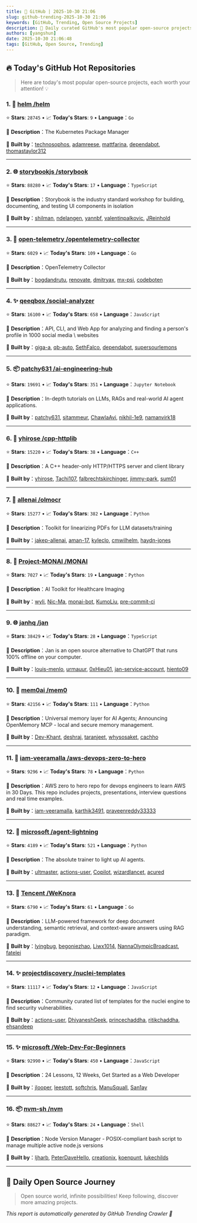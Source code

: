 ```yaml
---
title: 🚀 GitHub | 2025-10-30 21:06
slug: github-trending-2025-10-30 21:06
keywords: [GitHub, Trending, Open Source Projects]
description: 🌟 Daily curated GitHub's most popular open-source projects to help you stay on the pulse of technology!
authors: [yangshun]
date: 2025-10-30 21:06:48
tags: [GitHub, Open Source, Trending]
---
```


## 🔥 Today's GitHub Hot Repositories

> Here are today's most popular open-source projects, each worth your attention! 💡

### 1. 🚦 [helm /helm](https://github.com/helm/helm)

⭐ **Stars**: `28745`   •   📈 **Today's Stars**: `9`   •   **Language**：`Go`

📝 **Description**：The Kubernetes Package Manager

🤝 **Built by**：[technosophos](https://github.com/technosophos), [adamreese](https://github.com/adamreese), [mattfarina](https://github.com/mattfarina), [dependabot](https://github.com/dependabot), [thomastaylor312](https://github.com/thomastaylor312)

---

### 2. 🌐 [storybookjs /storybook](https://github.com/storybookjs/storybook)

⭐ **Stars**: `88280`   •   📈 **Today's Stars**: `17`   •   **Language**：`TypeScript`

📝 **Description**：Storybook is the industry standard workshop for building, documenting, and testing UI components in isolation

🤝 **Built by**：[shilman](https://github.com/shilman), [ndelangen](https://github.com/ndelangen), [yannbf](https://github.com/yannbf), [valentinpalkovic](https://github.com/valentinpalkovic), [JReinhold](https://github.com/JReinhold)

---

### 3. 🚦 [open-telemetry /opentelemetry-collector](https://github.com/open-telemetry/opentelemetry-collector)

⭐ **Stars**: `6029`   •   📈 **Today's Stars**: `109`   •   **Language**：`Go`

📝 **Description**：OpenTelemetry Collector

🤝 **Built by**：[bogdandrutu](https://github.com/bogdandrutu), [renovate](https://github.com/renovate), [dmitryax](https://github.com/dmitryax), [mx-psi](https://github.com/mx-psi), [codeboten](https://github.com/codeboten)

---

### 4. ✨ [qeeqbox /social-analyzer](https://github.com/qeeqbox/social-analyzer)

⭐ **Stars**: `16100`   •   📈 **Today's Stars**: `658`   •   **Language**：`JavaScript`

📝 **Description**：API, CLI, and Web App for analyzing and finding a person's profile in 1000 social media \ websites

🤝 **Built by**：[giga-a](https://github.com/giga-a), [qb-auto](https://github.com/qb-auto), [SethFalco](https://github.com/SethFalco), [dependabot](https://github.com/dependabot), [supersourlemons](https://github.com/supersourlemons)

---

### 5. 📦 [patchy631 /ai-engineering-hub](https://github.com/patchy631/ai-engineering-hub)

⭐ **Stars**: `19691`   •   📈 **Today's Stars**: `351`   •   **Language**：`Jupyter Notebook`

📝 **Description**：In-depth tutorials on LLMs, RAGs and real-world AI agent applications.

🤝 **Built by**：[patchy631](https://github.com/patchy631), [sitammeur](https://github.com/sitammeur), [ChawlaAvi](https://github.com/ChawlaAvi), [nikhil-1e9](https://github.com/nikhil-1e9), [namanvirk18](https://github.com/namanvirk18)

---

### 6. 🔧 [yhirose /cpp-httplib](https://github.com/yhirose/cpp-httplib)

⭐ **Stars**: `15220`   •   📈 **Today's Stars**: `38`   •   **Language**：`C++`

📝 **Description**：A C++ header-only HTTP/HTTPS server and client library

🤝 **Built by**：[yhirose](https://github.com/yhirose), [Tachi107](https://github.com/Tachi107), [falbrechtskirchinger](https://github.com/falbrechtskirchinger), [jimmy-park](https://github.com/jimmy-park), [sum01](https://github.com/sum01)

---

### 7. 🐍 [allenai /olmocr](https://github.com/allenai/olmocr)

⭐ **Stars**: `15277`   •   📈 **Today's Stars**: `382`   •   **Language**：`Python`

📝 **Description**：Toolkit for linearizing PDFs for LLM datasets/training

🤝 **Built by**：[jakep-allenai](https://github.com/jakep-allenai), [aman-17](https://github.com/aman-17), [kyleclo](https://github.com/kyleclo), [cmwilhelm](https://github.com/cmwilhelm), [haydn-jones](https://github.com/haydn-jones)

---

### 8. 🐍 [Project-MONAI /MONAI](https://github.com/Project-MONAI/MONAI)

⭐ **Stars**: `7027`   •   📈 **Today's Stars**: `19`   •   **Language**：`Python`

📝 **Description**：AI Toolkit for Healthcare Imaging

🤝 **Built by**：[wyli](https://github.com/wyli), [Nic-Ma](https://github.com/Nic-Ma), [monai-bot](https://github.com/monai-bot), [KumoLiu](https://github.com/KumoLiu), [pre-commit-ci](https://github.com/pre-commit-ci)

---

### 9. 🌐 [janhq /jan](https://github.com/janhq/jan)

⭐ **Stars**: `38429`   •   📈 **Today's Stars**: `28`   •   **Language**：`TypeScript`

📝 **Description**：Jan is an open source alternative to ChatGPT that runs 100% offline on your computer.

🤝 **Built by**：[louis-menlo](https://github.com/louis-menlo), [urmauur](https://github.com/urmauur), [0xHieu01](https://github.com/0xHieu01), [jan-service-account](https://github.com/jan-service-account), [hiento09](https://github.com/hiento09)

---

### 10. 🐍 [mem0ai /mem0](https://github.com/mem0ai/mem0)

⭐ **Stars**: `42156`   •   📈 **Today's Stars**: `111`   •   **Language**：`Python`

📝 **Description**：Universal memory layer for AI Agents; Announcing OpenMemory MCP - local and secure memory management.

🤝 **Built by**：[Dev-Khant](https://github.com/Dev-Khant), [deshraj](https://github.com/deshraj), [taranjeet](https://github.com/taranjeet), [whysosaket](https://github.com/whysosaket), [cachho](https://github.com/cachho)

---

### 11. 🐍 [iam-veeramalla /aws-devops-zero-to-hero](https://github.com/iam-veeramalla/aws-devops-zero-to-hero)

⭐ **Stars**: `9296`   •   📈 **Today's Stars**: `78`   •   **Language**：`Python`

📝 **Description**：AWS zero to hero repo for devops engineers to learn AWS in 30 Days. This repo includes projects, presentations, interview questions and real time examples.

🤝 **Built by**：[iam-veeramalla](https://github.com/iam-veeramalla), [karthik3491](https://github.com/karthik3491), [praveenreddy33333](https://github.com/praveenreddy33333)

---

### 12. 🐍 [microsoft /agent-lightning](https://github.com/microsoft/agent-lightning)

⭐ **Stars**: `4189`   •   📈 **Today's Stars**: `521`   •   **Language**：`Python`

📝 **Description**：The absolute trainer to light up AI agents.

🤝 **Built by**：[ultmaster](https://github.com/ultmaster), [actions-user](https://github.com/actions-user), [Copilot](https://github.com/Copilot), [wizardlancet](https://github.com/wizardlancet), [acured](https://github.com/acured)

---

### 13. 🚦 [Tencent /WeKnora](https://github.com/Tencent/WeKnora)

⭐ **Stars**: `6790`   •   📈 **Today's Stars**: `61`   •   **Language**：`Go`

📝 **Description**：LLM-powered framework for deep document understanding, semantic retrieval, and context-aware answers using RAG paradigm.

🤝 **Built by**：[lyingbug](https://github.com/lyingbug), [begoniezhao](https://github.com/begoniezhao), [Liwx1014](https://github.com/Liwx1014), [NannaOlympicBroadcast](https://github.com/NannaOlympicBroadcast), [fatelei](https://github.com/fatelei)

---

### 14. ✨ [projectdiscovery /nuclei-templates](https://github.com/projectdiscovery/nuclei-templates)

⭐ **Stars**: `11117`   •   📈 **Today's Stars**: `12`   •   **Language**：`JavaScript`

📝 **Description**：Community curated list of templates for the nuclei engine to find security vulnerabilities.

🤝 **Built by**：[actions-user](https://github.com/actions-user), [DhiyaneshGeek](https://github.com/DhiyaneshGeek), [princechaddha](https://github.com/princechaddha), [ritikchaddha](https://github.com/ritikchaddha), [ehsandeep](https://github.com/ehsandeep)

---

### 15. ✨ [microsoft /Web-Dev-For-Beginners](https://github.com/microsoft/Web-Dev-For-Beginners)

⭐ **Stars**: `92990`   •   📈 **Today's Stars**: `450`   •   **Language**：`JavaScript`

📝 **Description**：24 Lessons, 12 Weeks, Get Started as a Web Developer

🤝 **Built by**：[jlooper](https://github.com/jlooper), [leestott](https://github.com/leestott), [softchris](https://github.com/softchris), [ManuSquall](https://github.com/ManuSquall), [San1ay](https://github.com/San1ay)

---

### 16. 📦 [nvm-sh /nvm](https://github.com/nvm-sh/nvm)

⭐ **Stars**: `88627`   •   📈 **Today's Stars**: `24`   •   **Language**：`Shell`

📝 **Description**：Node Version Manager - POSIX-compliant bash script to manage multiple active node.js versions

🤝 **Built by**：[ljharb](https://github.com/ljharb), [PeterDaveHello](https://github.com/PeterDaveHello), [creationix](https://github.com/creationix), [koenpunt](https://github.com/koenpunt), [lukechilds](https://github.com/lukechilds)

---

## 🌈 Daily Open Source Journey

> Open source world, infinite possibilities! Keep following, discover more amazing projects.

*This report is automatically generated by GitHub Trending Crawler 🤖*
